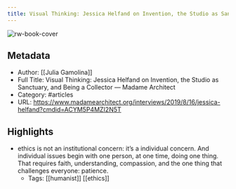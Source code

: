 ```yaml
---
title: Visual Thinking: Jessica Helfand on Invention, the Studio as Sanctuary, and Being a Collector — Madame Architect
---
```

![rw-book-cover](https://readwise-assets.s3.amazonaws.com/static/images/article0.00998d930354.png)

## Metadata
- Author: [[Julia Gamolina]]
- Full Title: Visual Thinking: Jessica Helfand on Invention, the Studio as Sanctuary, and Being a Collector — Madame Architect
- Category: #articles
- URL: https://www.madamearchitect.org/interviews/2019/8/16/jessica-helfand?cmdid=ACYM5P4MZI2N5T

## Highlights
- ethics is not an institutional concern: it’s a individual concern. And individual issues begin with one person, at one time, doing one thing. That requires faith, understanding, compassion, and the one thing that challenges everyone: patience.
    - Tags: [[humanist]] [[ethics]] 
